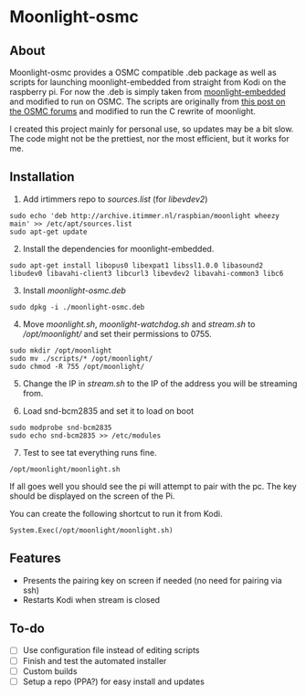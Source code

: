 # Moonlight-osmc
## About
Moonlight-osmc provides a OSMC compatible .deb package as well as scripts for launching moonlight-embedded from straight from Kodi on the raspberry pi. For now the .deb is simply taken from [moonlight-embedded](https://github.com/irtimmer/moonlight-embedded) and modified to run on OSMC. The scripts are originally from [this post on the OSMC forums](https://discourse.osmc.tv/t/limelight-embedded-and-osmc/1884/18) and modified to run the C rewrite of moonlight.

I created this project mainly for personal use, so updates may be a bit slow. The code might not be the prettiest, nor the most efficient, but it works for me.

## Installation
1. Add irtimmers repo to *sources.list* (for *libevdev2*)
```
sudo echo 'deb http://archive.itimmer.nl/raspbian/moonlight wheezy main' >> /etc/apt/sources.list
sudo apt-get update
```

2. Install the dependencies for moonlight-embedded.
```
sudo apt-get install libopus0 libexpat1 libssl1.0.0 libasound2 libudev0 libavahi-client3 libcurl3 libevdev2 libavahi-common3 libc6
```

3. Install *moonlight-osmc.deb*
```
sudo dpkg -i ./moonlight-osmc.deb
```

4. Move *moonlight.sh*, *moonlight-watchdog.sh* and *stream.sh* to */opt/moonlight/* and set their permissions to 0755.
```
sudo mkdir /opt/moonlight
sudo mv ./scripts/* /opt/moonlight/
sudo chmod -R 755 /opt/moonlight/
```

5. Change the IP in *stream.sh* to the IP of the address you will be streaming from. 

6. Load snd-bcm2835 and set it to load on boot
```
sudo modprobe snd-bcm2835
sudo echo snd-bcm2835 >> /etc/modules 
```

7. Test to see tat everything runs fine.
```
/opt/moonlight/moonlight.sh
```

If all goes well you should see the pi will attempt to pair with the pc. The key should be displayed on the screen of the Pi.  

You can create the following shortcut to run it from Kodi.
```
System.Exec(/opt/moonlight/moonlight.sh)
```

## Features
- Presents the pairing key on screen if needed (no need for pairing via ssh)
- Restarts Kodi when stream is closed

## To-do
- [ ] Use configuration file instead of editing scripts
- [ ] Finish and test the automated installer
- [ ] Custom builds
- [ ] Setup a repo (PPA?) for easy install and updates